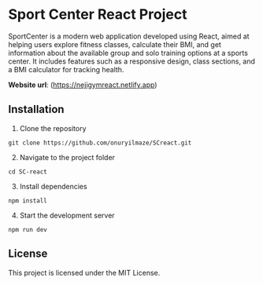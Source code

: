 # Sport Center React Project

SportCenter is a modern web application developed using React, aimed at helping users explore fitness classes, calculate their BMI, and get information about the available group and solo training options at a sports center. It includes features such as a responsive design, class sections, and a BMI calculator for tracking health.

**Website url**: (https://nejigymreact.netlify.app)

## Installation

1. Clone the repository

```
git clone https://github.com/onuryilmaze/SCreact.git
```

2. Navigate to the project folder

```
cd SC-react
```

3. Install dependencies

```
npm install
```

4. Start the development server

```
npm run dev
```

## License

This project is licensed under the MIT License.
